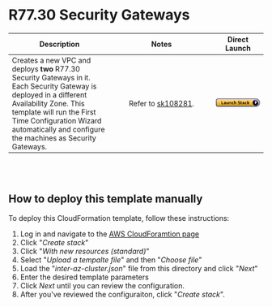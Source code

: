 # R77.30 Security Gateways
<table>
    <thead>
        <tr>
            <th>Description</th>
            <th>Notes</th>
            <th>Direct Launch</th>
        </tr>
    </thead>
    <tbody>
        <tr>
            <td width="40%">
           Creates a new VPC and deploys <b>two</b> R77.30 Security Gateways in it.  Each Security Gateway is deployed in a different Availability Zone.  This template will run the First Time Configuration Wizard automatically and configure the machines as Security Gateways.
            </td>
            <td width="40%" style="text-align:center">Refer to <a href="https://supportcenter.checkpoint.com/supportcenter/portal?eventSubmit_doGoviewsolutiondetails=&solutionid=sk108281">sk108281</a>.</td>
            <td><a href="https://console.aws.amazon.com/cloudformation/home#/stacks/create/review?templateURL=https%3A%2F%2Fs3.amazonaws.com%2FCloudFormationTemplate%2Finter-az-cluster.json&stackName=Check-Point-2-Gateways"><img src="../../../../aws/images/launch.png"/></a></td>
        </tr>
    </tbody>
</table>
<br/>
<br/>


## How to deploy this template manually
To deploy this CloudFormation template, follow these instructions:
1. Log in and navigate to the [AWS CloudForamtion page](https://console.aws.amazon.com/cloudformation/)
2. Click "*Create stack*"
3. Click "*With new resources (standard)*"
4. Select "*Upload a tempalte file*" and then "*Choose file*"
5. Load the "*inter-az-cluster.json*" file from this directory and click "*Next*"
6. Enter the desired template parameters
7. Click *Next* until you can review the configuration.
8. After you've reviewed the configuraiton, click "*Create stack*".